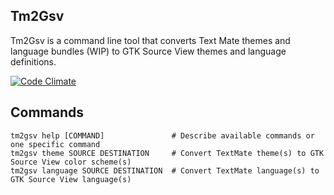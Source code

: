 ## Tm2Gsv

Tm2Gsv is a command line tool that converts Text Mate themes and language bundles (WIP) to GTK Source View themes and language definitions.

[![Code Climate](https://codeclimate.com/github/hardpixel/tm2gsv/badges/gpa.svg)](https://codeclimate.com/github/hardpixel/tm2gsv)

## Commands

    tm2gsv help [COMMAND]               # Describe available commands or one specific command
    tm2gsv theme SOURCE DESTINATION     # Convert TextMate theme(s) to GTK Source View color scheme(s)
    tm2gsv language SOURCE DESTINATION  # Convert TextMate language(s) to GTK Source View language(s)
